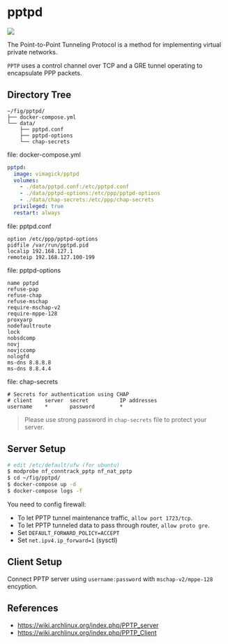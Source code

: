 pptpd
=====

![](https://badge.imagelayers.io/vimagick/pptpd:latest.svg)

The Point-to-Point Tunneling Protocol is a method for implementing virtual private networks.

`PPTP` uses a control channel over TCP and a GRE tunnel operating to encapsulate PPP packets.

## Directory Tree

```
~/fig/pptpd/
├── docker-compose.yml
└── data/
    ├── pptpd.conf
    ├── pptpd-options
    └── chap-secrets
```

file: docker-compose.yml

```yaml
pptpd:
  image: vimagick/pptpd
  volumes:
    - ./data/pptpd.conf:/etc/pptpd.conf
    - ./data/pptpd-options:/etc/ppp/pptpd-options
    - ./data/chap-secrets:/etc/ppp/chap-secrets
  privileged: true
  restart: always
```

file: pptpd.conf

```
option /etc/ppp/pptpd-options
pidfile /var/run/pptpd.pid
localip 192.168.127.1
remoteip 192.168.127.100-199
```

file: pptpd-options

```
name pptpd
refuse-pap
refuse-chap
refuse-mschap
require-mschap-v2
require-mppe-128
proxyarp
nodefaultroute
lock
nobsdcomp
novj
novjccomp
nologfd
ms-dns 8.8.8.8
ms-dns 8.8.4.4
```

file: chap-secrets

```
# Secrets for authentication using CHAP
# client    server  secret          IP addresses
username    *       password        *
```

> Please use strong password in `chap-secrets` file to protect your server.

## Server Setup

```bash
# edit /etc/default/ufw (for ubuntu)
$ modprobe nf_conntrack_pptp nf_nat_pptp
$ cd ~/fig/pptpd/
$ docker-compose up -d
$ docker-compose logs -f
```

You need to config firewall:

- To let PPTP tunnel maintenance traffic, `allow port 1723/tcp`.
- To let PPTP tunneled data to pass through router, `allow proto gre`.
- Set `DEFAULT_FORWARD_POLICY=ACCEPT`
- Set `net.ipv4.ip_forward=1` (sysctl)

## Client Setup

Connect PPTP server using `username:password` with `mschap-v2/mppe-128` encyption.

## References

- <https://wiki.archlinux.org/index.php/PPTP_server>
- <https://wiki.archlinux.org/index.php/PPTP_Client>

